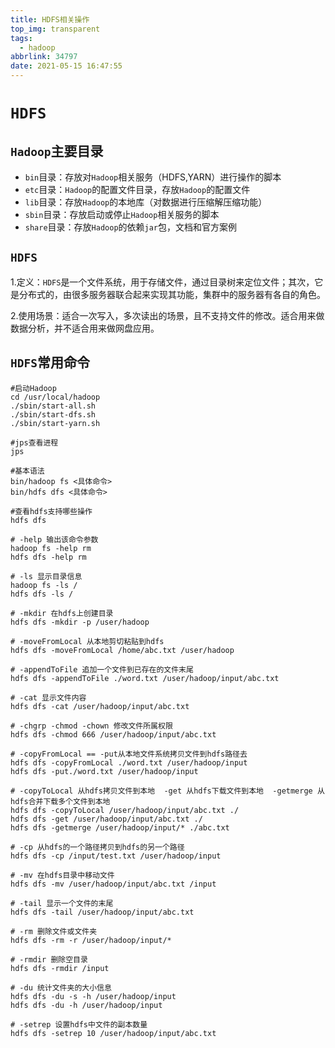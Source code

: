 ```yaml
---
title: HDFS相关操作
top_img: transparent
tags: 
  - hadoop
abbrlink: 34797
date: 2021-05-15 16:47:55
---
```


# `HDFS`

## `Hadoop`主要目录

- `bin`目录：存放对`Hadoop`相关服务（HDFS,YARN）进行操作的脚本
- `etc`目录：`Hadoop`的配置文件目录，存放`Hadoop`的配置文件
- `lib`目录：存放`Hadoop`的本地库（对数据进行压缩解压缩功能）
- `sbin`目录：存放启动或停止`Hadoop`相关服务的脚本
- `share`目录：存放`Hadoop`的依赖`jar`包，文档和官方案例

## `HDFS`

1.定义：`HDFS`是一个文件系统，用于存储文件，通过目录树来定位文件；其次，它是分布式的，由很多服务器联合起来实现其功能，集群中的服务器有各自的角色。

2.使用场景：适合一次写入，多次读出的场景，且不支持文件的修改。适合用来做数据分析，并不适合用来做网盘应用。

## `HDFS`常用命令

```shell
#启动Hadoop
cd /usr/local/hadoop
./sbin/start-all.sh
./sbin/start-dfs.sh
./sbin/start-yarn.sh

#jps查看进程
jps

#基本语法
bin/hadoop fs <具体命令>
bin/hdfs dfs <具体命令>

#查看hdfs支持哪些操作
hdfs dfs

# -help 输出该命令参数
hadoop fs -help rm
hdfs dfs -help rm

# -ls 显示目录信息
hadoop fs -ls /
hdfs dfs -ls /

# -mkdir 在hdfs上创建目录
hdfs dfs -mkdir -p /user/hadoop

# -moveFromLocal 从本地剪切粘贴到hdfs
hdfs dfs -moveFromLocal /home/abc.txt /user/hadoop

# -appendToFile 追加一个文件到已存在的文件末尾
hdfs dfs -appendToFile ./word.txt /user/hadoop/input/abc.txt

# -cat 显示文件内容
hdfs dfs -cat /user/hadoop/input/abc.txt

# -chgrp -chmod -chown 修改文件所属权限
hdfs dfs -chmod 666 /user/hadoop/input/abc.txt

# -copyFromLocal == -put从本地文件系统拷贝文件到hdfs路径去
hdfs dfs -copyFromLocal ./word.txt /user/hadoop/input
hdfs dfs -put./word.txt /user/hadoop/input

# -copyToLocal 从hdfs拷贝文件到本地  -get 从hdfs下载文件到本地  -getmerge 从hdfs合并下载多个文件到本地
hdfs dfs -copyToLocal /user/hadoop/input/abc.txt ./
hdfs dfs -get /user/hadoop/input/abc.txt ./
hdfs dfs -getmerge /user/hadoop/input/* ./abc.txt

# -cp 从hdfs的一个路径拷贝到hdfs的另一个路径
hdfs dfs -cp /input/test.txt /user/hadoop/input

# -mv 在hdfs目录中移动文件
hdfs dfs -mv /user/hadoop/input/abc.txt /input

# -tail 显示一个文件的末尾
hdfs dfs -tail /user/hadoop/input/abc.txt

# -rm 删除文件或文件夹
hdfs dfs -rm -r /user/hadoop/input/*

# -rmdir 删除空目录
hdfs dfs -rmdir /input

# -du 统计文件夹的大小信息
hdfs dfs -du -s -h /user/hadoop/input
hdfs dfs -du -h /user/hadoop/input

# -setrep 设置hdfs中文件的副本数量
hdfs dfs -setrep 10 /user/hadoop/input/abc.txt
```













